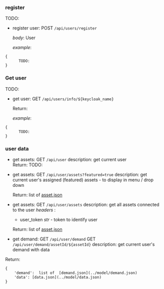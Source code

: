 
### register ###
TODO:
* register user: POST `/api/users/register` 
  
    *body*: User

    *example*:
```
{
      TODO:  
}
``` 

### Get user ###
TODO:
* get user: GET `/api/users/info/${keycloak_name}` 
  
    Return:

    *example*:
```
{
      TODO:  
}
```

### user data
* get assets: GET `/api/user`
    description: get current user    
    Return: TODO:

* get assets: GET `/api/user/assets?featured=true`
    description: get current user's assigned (featured) assets - to display in menu / drop down

    Return: list of  [asset.json](../model/asset.json)

* get assets: GET `/api/user/assets`
    description: get all assets connected to the user
    *headers* : 

     * user_token *str* - token to identify user

    Return: list of  [asset.json](../model/asset.json)

* get demand: 
    GET `/api/user/demand`
    GET `/api/user/demand/assetId/${assetId}`
    description: get current user's demand with data
    
Return: 
```
{
    'demand':  list of  [demand.json](../model/demand.json)
    'data': [data.json](../model/data.json)
}
```
  
